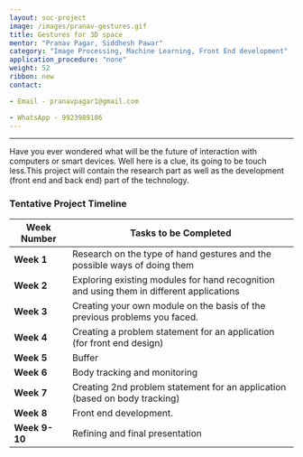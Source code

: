 ```yaml
---
layout: soc-project
image: /images/pranav-gestures.gif
title: Gestures for 3D space
mentor: "Pranav Pagar, Siddhesh Pawar"
category: "Image Processing, Machine Learning, Front End development"
application_procedure: "none"
weight: 52
ribbon: new
contact:

- Email - pranavpagar1@gmail.com

- WhatsApp - 9923989106
---
```


---

Have you ever wondered what will be the future of interaction with computers or smart devices. Well here is a clue, its going to be touch less.This project  will contain the research part as well as the development (front end and back end) part of the technology.


<!--break-->

### Tentative Project Timeline
<!--break-->

|Week Number  | Tasks to be Completed|
|--- | --- | 
|**Week 1** |Research on the type of hand gestures and the possible ways of doing them|
|**Week 2** |Exploring existing modules for hand recognition and using them in different applications|
|**Week 3** |Creating your own module on the basis of the previous problems you faced.|
|**Week 4** |Creating a problem statement for an application (for front end design)|
|**Week 5** |Buffer|
|**Week 6** |Body tracking and monitoring|
|**Week 7** |Creating 2nd problem statement for an application (based on body tracking)|
|**Week 8** |Front end development.|
|**Week 9-10** |Refining and final presentation |

